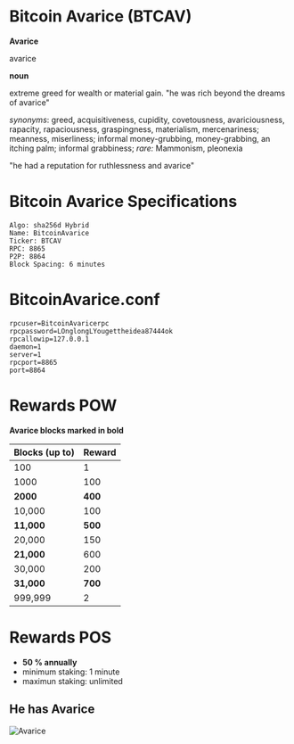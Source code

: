 # Bitcoin Avarice (BTCAV)

**Avarice**

avarice 

**noun**

extreme greed for wealth or material gain. "he was rich beyond the dreams of avarice"

*synonyms*: greed, acquisitiveness, cupidity, covetousness, avariciousness, rapacity, rapaciousness, graspingness, materialism, mercenariness; meanness, miserliness; informal money-grubbing, money-grabbing, an itching palm; informal grabbiness; *rare:* Mammonism, pleonexia

"he had a reputation for ruthlessness and avarice"


# Bitcoin Avarice Specifications


    Algo: sha256d Hybrid  
    Name: BitcoinAvarice  
    Ticker: BTCAV   
    RPC: 8865  
    P2P: 8864   
    Block Spacing: 6 minutes


# BitcoinAvarice.conf

    rpcuser=BitcoinAvaricerpc
    rpcpassword=LOnglongLYougettheidea87444ok
    rpcallowip=127.0.0.1
    daemon=1
    server=1 
    rpcport=8865 
    port=8864


# Rewards POW


**Avarice blocks marked in bold**

Blocks (up to)        |  Reward     |     
 --------  |  --------   
100         |  1  | 
1000      |  100    | 
**2000**       |  **400**    |
10,000       |  100  | 
**11,000**       |  **500**    | 
20,000       |  150     |
**21,000**       |  600    | 
30,000       |  200    | 
**31,000**       |  **700**    | 
999,999       |  2       |




# Rewards POS


- **50 % annually**
- minimum staking: 1 minute
- maximun staking: unlimited



## He has Avarice

![Avarice](https://cdn.pbrd.co/images/H2mT1iU.png)



